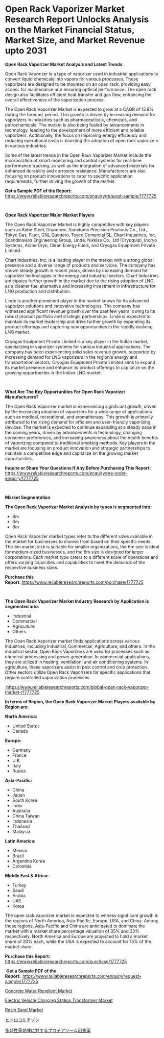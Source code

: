 <p><h1>Open Rack Vaporizer Market Research Report Unlocks Analysis on the Market Financial Status, Market Size, and Market Revenue upto 2031</h1></p><p><strong>Open Rack Vaporizer Market Analysis and Latest Trends</strong></p>
<p><p>Open Rack Vaporizer is a type of vaporizer used in industrial applications to convert liquid chemicals into vapors for various processes. These vaporizers are designed to be mounted on an open rack, providing easy access for maintenance and ensuring optimal performance. The open rack design also facilitates efficient heat transfer and gas flow, enhancing the overall effectiveness of the vaporization process.</p><p>The Open Rack Vaporizer Market is expected to grow at a CAGR of 13.8% during the forecast period. This growth is driven by increasing demand for vaporizers in industries such as pharmaceuticals, chemicals, and petrochemicals. The market is also being fueled by advancements in technology, leading to the development of more efficient and reliable vaporizers. Additionally, the focus on improving energy efficiency and reducing operational costs is boosting the adoption of open rack vaporizers in various industries.</p><p>Some of the latest trends in the Open Rack Vaporizer Market include the incorporation of smart monitoring and control systems for real-time performance tracking, as well as the integration of advanced materials for enhanced durability and corrosion resistance. Manufacturers are also focusing on product innovations to cater to specific application requirements, further driving the growth of the market.</p></p>
<p><strong>Get a Sample PDF of the Report:&nbsp;</strong> <a href="https://www.reliableresearchreports.com/enquiry/request-sample/1777725">https://www.reliableresearchreports.com/enquiry/request-sample/1777725</a></p>
<p>&nbsp;</p>
<p><strong>Open Rack Vaporizer Major Market Players</strong></p>
<p><p>The Open Rack Vaporizer Market is highly competitive with key players such as Kobe Steel, Cryonorm, Sumitomo Precision Products Co., Ltd., Tokyo Gas, Fluor, GNL Quintero, Teyco Comercial SL, Chart Industries, Inc, Scandinavian Engineering Group, Linde, Nikkiso Co., Ltd (Cryoquip), Incryo Systems, Acme Cryo, Clean Energy Fuels, and Cryogas Equipment Private Limited.</p><p>Chart Industries, Inc. is a leading player in the market with a strong global presence and a diverse range of products and services. The company has shown steady growth in recent years, driven by increasing demand for vaporizer technologies in the energy and industrial sectors. Chart Industries anticipates further growth in the market due to the rising adoption of LNG as a cleaner fuel alternative and increasing investment in infrastructure for LNG production and distribution.</p><p>Linde is another prominent player in the market known for its advanced vaporizer solutions and innovative technologies. The company has witnessed significant revenue growth over the past few years, owing to its robust product portfolio and strategic partnerships. Linde is expected to maintain its market leadership and drive further growth by expanding its product offerings and capturing new opportunities in the rapidly evolving LNG market.</p><p>Cryogas Equipment Private Limited is a key player in the Indian market, specializing in vaporizer systems for various industrial applications. The company has been experiencing solid sales revenue growth, supported by increasing demand for LNG vaporizers in the region's energy and transportation sectors. Cryogas Equipment Private Limited aims to expand its market presence and enhance its product offerings to capitalize on the growing opportunities in the Indian LNG market.</p></p>
<p>&nbsp;</p>
<p><strong>What Are The Key Opportunities For Open Rack Vaporizer Manufacturers?</strong></p>
<p><p>The Open Rack Vaporizer market is experiencing significant growth, driven by the increasing adoption of vaporizers for a wide range of applications such as medical, recreational, and aromatherapy. This growth is primarily attributed to the rising demand for efficient and user-friendly vaporizing devices. The market is expected to continue expanding at a steady pace in the coming years, driven by advancements in technology, changing consumer preferences, and increasing awareness about the health benefits of vaporizing compared to traditional smoking methods. Key players in the market are focusing on product innovation and strategic partnerships to maintain a competitive edge and capitalize on the growing market opportunities.</p></p>
<p><strong>Inquire or Share Your Questions If Any Before Purchasing This Report:</strong> <a href="https://www.reliableresearchreports.com/enquiry/pre-order-enquiry/1777725">https://www.reliableresearchreports.com/enquiry/pre-order-enquiry/1777725</a></p>
<p>&nbsp;</p>
<p><strong>Market Segmentation</strong></p>
<p><strong>The Open Rack Vaporizer Market Analysis by types is segmented into:</strong></p>
<p><ul><li>4m</li><li>6m</li><li>8m</li></ul></p>
<p><p>Open Rack Vaporizer market types refer to the different sizes available in the market for businesses to choose from based on their specific needs. The 4m market size is suitable for smaller organizations, the 6m size is ideal for medium-sized businesses, and the 8m size is designed for larger corporations. Each market type caters to a different scale of operations and offers varying capacities and capabilities to meet the demands of the respective business sizes.</p></p>
<p><strong>Purchase this Report:&nbsp;</strong><a href="https://www.reliableresearchreports.com/purchase/1777725">https://www.reliableresearchreports.com/purchase/1777725</a></p>
<p>&nbsp;</p>
<p><strong>The Open Rack Vaporizer Market Industry Research by Application is segmented into:</strong></p>
<p><ul><li>Industrial</li><li>Commercial</li><li>Agriculture</li><li>Others</li></ul></p>
<p><p>The Open Rack Vaporizer market finds applications across various industries, including Industrial, Commercial, Agriculture, and others. In the industrial sector, Open Rack Vaporizers are used for processes such as chemical processing and power generation. In commercial applications, they are utilized in heating, ventilation, and air conditioning systems. In agriculture, these vaporizers assist in pest control and crop protection. Other sectors utilize Open Rack Vaporizers for specific applications that require controlled vaporization processes.</p></p>
<p><a href="https://www.reliableresearchreports.com/global-open-rack-vaporizer-market-r1777725">&nbsp;https://www.reliableresearchreports.com/global-open-rack-vaporizer-market-r1777725</a></p>
<p><strong>In terms of Region, the Open Rack Vaporizer Market Players available by Region are:</strong></p>
<p>
    <p> <strong> North America: </strong>
        <ul>
            <li>United States</li>
            <li>Canada</li>
        </ul>
        </p> 
    <p> <strong> Europe: </strong>
        <ul>
            <li>Germany</li>
            <li>France</li>
            <li>U.K.</li>
            <li>Italy</li>
            <li>Russia</li>
        </ul>
        </p> 
    <p> <strong> Asia-Pacific: </strong>
        <ul>
            <li>China</li>
            <li>Japan</li>
            <li>South Korea</li>
            <li>India</li>
            <li>Australia</li>
            <li>China Taiwan</li>
            <li>Indonesia</li>
            <li>Thailand</li>
            <li>Malaysia</li>
        </ul>
        </p> 
    <p> <strong> Latin America: </strong>
        <ul>
            <li>Mexico</li>
            <li>Brazil</li>
            <li>Argentina Korea</li>
            <li>Colombia</li>
        </ul>
        </p> 
    <p> <strong> Middle East & Africa: </strong>
        <ul>
            <li>Turkey</li>
            <li>Saudi</li>
            <li>Arabia</li>
            <li>UAE</li>
            <li>Korea</li>
        </ul>
    </p>
    </p>
<p><p>The open rack vaporizer market is expected to witness significant growth in the regions of North America, Asia-Pacific, Europe, USA, and China. Among these regions, Asia-Pacific and China are anticipated to dominate the market with a market share percentage valuation of 35% and 30% respectively. North America and Europe are projected to hold a market share of 20% each, while the USA is expected to account for 15% of the market share.</p></p>
<p><strong>Purchase this Report: </strong><a href="https://www.reliableresearchreports.com/purchase/1777725">https://www.reliableresearchreports.com/purchase/1777725</a></p>
<p>&nbsp;<strong>Get a Sample PDF of the Report:&nbsp;&nbsp;</strong><a href="https://www.reliableresearchreports.com/enquiry/request-sample/1777725">https://www.reliableresearchreports.com/enquiry/request-sample/1777725</a></p>
<p><strong></strong></p>
<p><p><a href="https://issuu.com/reportprime-2/docs/concrete-water-repellent-market-size-2030.pptx">Concrete Water Repellent Market</a></p><p><a href="https://github.com/Angelnienowdseej3e45z3p8c/Market-Research-Report-List-2/blob/main/electric-vehicle-charging-station-transformer-market.md">Electric Vehicle Charging Station Transformer Market</a></p><p><a href="https://issuu.com/reportprime-2/docs/resin-sand-market-size-2030.pptx">Resin Sand Market</a></p><p><a href="https://github.com/ReyesKohler20231/Market-Research-Report-List-1/blob/main/589483040523.md">ヒドロコルチゾン</a></p><p><a href="https://github.com/hardee896/Market-Research-Report-List-1/blob/main/414635540524.md">多発性骨髄腫に対するプロテアソーム阻害薬</a></p></p>